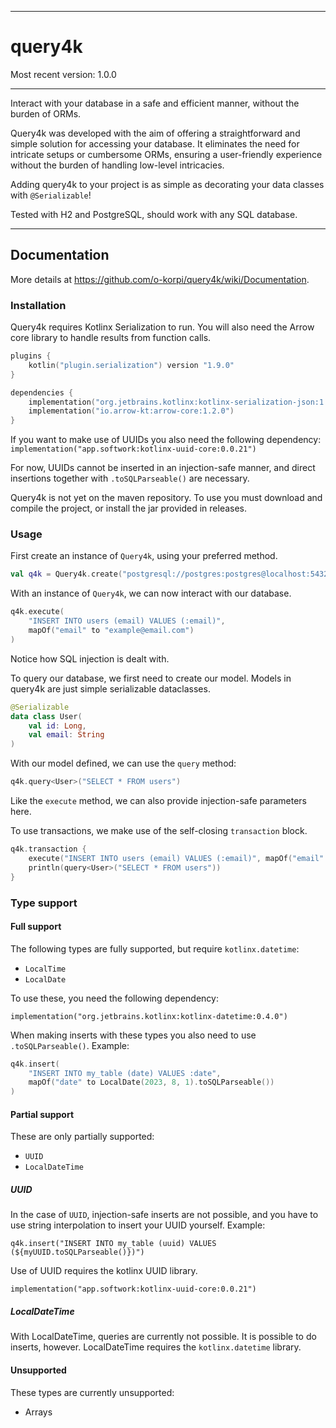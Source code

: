 
---

# query4k

Most recent version: 1.0.0  

---

Interact with your database in a safe and efficient manner, without the 
burden of ORMs. 

Query4k was developed with the aim of offering a straightforward and 
simple solution for accessing your database. 
It eliminates the need for intricate setups or cumbersome ORMs, 
ensuring a user-friendly experience without the burden of handling 
low-level intricacies.


Adding query4k to your project is as simple as decorating your data classes 
with `@Serializable`! 

Tested with H2 and PostgreSQL, should work with any SQL database.

---
## Documentation

More details at https://github.com/o-korpi/query4k/wiki/Documentation. 

### Installation
Query4k requires Kotlinx Serialization to run. You will also need the Arrow core
library to handle results from function calls.

```kotlin
plugins {
    kotlin("plugin.serialization") version "1.9.0"
}

dependencies {
    implementation("org.jetbrains.kotlinx:kotlinx-serialization-json:1.5.1")
    implementation("io.arrow-kt:arrow-core:1.2.0")
}
```

If you want to make use of UUIDs you also need the following dependency:
`implementation("app.softwork:kotlinx-uuid-core:0.0.21")`

For now, UUIDs cannot be inserted in an injection-safe manner, and direct insertions
together with `.toSQLParseable()` are necessary.

Query4k is not yet on the maven repository. To use you must
download and compile the project, or install the jar provided in releases.

### Usage

First create an instance of `Query4k`, using your preferred method.
```kotlin
val q4k = Query4k.create("postgresql://postgres:postgres@localhost:5432/postgres")
```

With an instance of `Query4k`, we can now interact with our database.
```kotlin
q4k.execute(
    "INSERT INTO users (email) VALUES (:email)", 
    mapOf("email" to "example@email.com")
)
```

Notice how SQL injection is dealt with.

To query our database, we first need to create our model. Models in query4k are
just simple serializable dataclasses.
```kotlin
@Serializable
data class User(
    val id: Long,
    val email: String
)
```
With our model defined, we can use the `query` method:
```kotlin
q4k.query<User>("SELECT * FROM users")
```
Like the `execute` method, we can also provide injection-safe parameters here.

To use transactions, we make use of the self-closing `transaction` block.
```kotlin
q4k.transaction {
    execute("INSERT INTO users (email) VALUES (:email)", mapOf("email" to "example"))
    println(query<User>("SELECT * FROM users"))
}
```


### Type support

#### Full support

The following types are fully supported, but require `kotlinx.datetime`:
- `LocalTime`
- `LocalDate`

To use these, you need the following dependency:

`implementation("org.jetbrains.kotlinx:kotlinx-datetime:0.4.0")`

When making inserts with these types you also need to use `.toSQLParseable()`. Example:
```kotlin
q4k.insert(
    "INSERT INTO my_table (date) VALUES :date", 
    mapOf("date" to LocalDate(2023, 8, 1).toSQLParseable())
)
```

#### Partial support

These are only partially supported:
- `UUID`
- `LocalDateTime`

##### UUID

In the case of `UUID`, injection-safe inserts are not possible, and you have to
use string interpolation to insert your UUID yourself. Example:

`q4k.insert("INSERT INTO my_table (uuid) VALUES (${myUUID.toSQLParseable()})")`

Use of UUID requires the kotlinx UUID library.

`implementation("app.softwork:kotlinx-uuid-core:0.0.21")`

##### LocalDateTime

With LocalDateTime, queries are currently not possible. It is possible to do
inserts, however. LocalDateTime requires the `kotlinx.datetime` library.

#### Unsupported

These types are currently unsupported:
- Arrays
